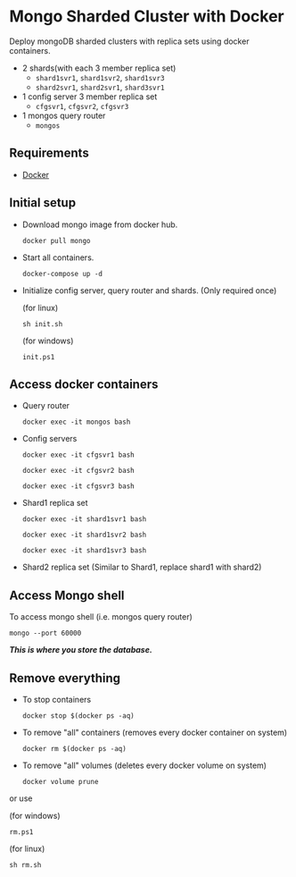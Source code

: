 # Mongo Sharded Cluster with Docker

Deploy mongoDB sharded clusters with replica sets using docker containers. 

- 2 shards(with each 3 member replica set)
  - `shard1svr1`, `shard1svr2`, `shard1svr3`
  - `shard2svr1`, `shard2svr1`, `shard3svr1`
- 1 config server 3 member replica set
  - `cfgsvr1`, `cfgsvr2`, `cfgsvr3`
- 1 mongos query router
  - `mongos`

## Requirements

- [Docker](https://docs.docker.com/get-docker/)

## Initial setup

- Download mongo image from docker hub.

  ```
  docker pull mongo
  ```

- Start all containers.

  ```
  docker-compose up -d
  ```

- Initialize config server, query router and shards. (Only required once)

  (for linux)

  ```
  sh init.sh
  ```

  (for windows)

  ```
  init.ps1
  ```

## Access docker containers

- Query router

  ```
  docker exec -it mongos bash
  ```

- Config servers

  ```
  docker exec -it cfgsvr1 bash
  ```

  ```
  docker exec -it cfgsvr2 bash
  ```

  ```
  docker exec -it cfgsvr3 bash
  ```

- Shard1 replica set

  ```
  docker exec -it shard1svr1 bash
  ```

  ```
  docker exec -it shard1svr2 bash
  ```

  ```
  docker exec -it shard1svr3 bash
  ```

- Shard2 replica set (Similar to Shard1, replace shard1 with shard2)



## Access Mongo shell

To access mongo shell (i.e. mongos query router)

```
mongo --port 60000
```

***This is where you store the database.***

## Remove everything

- To stop containers

  ```
  docker stop $(docker ps -aq)
  ```

- To remove "all" containers (removes every docker container on system)

  ```
  docker rm $(docker ps -aq)
  ```

- To remove "all" volumes (deletes every docker volume on system)

  ```
  docker volume prune
  ```

or use

(for windows)

```
rm.ps1
```

(for linux)

```
sh rm.sh
```

